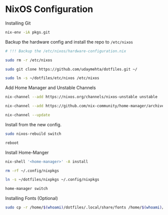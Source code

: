 # NixOS Configuration

Installing Git
```bash
nix-env -iA pkgs.git
```

Backup the hardware config and install the repo to `/etc/nixos`
```bash
# !!! Backup the /etc/nixos/hardware-configuration.nix

sudo rm -r /etc/nixos

sudo git clone https://github.com/udaymehta/dotfiles.git ~/

sudo ln -s ~/dotfiles/etc/nixos /etc/nixos
```

Add Home Manager and Unstable Channels
```bash
nix-channel --add https://nixos.org/channels/nixos-unstable unstable

nix-channel --add https://github.com/nix-community/home-manager/archive/release-22.05.tar.gz home-manager

nix-channel --update
```

Install from the new config.

```bash
sudo nixos-rebuild switch

reboot
```

Install Home-Manger
```bash
nix-shell '<home-manager>' -A install

rm -rf ~/.config/nixpkgs

ln -s ~/dotfiles/nixpkgs ~/.config/nixpkgs

home-manager switch
```

Installing Fonts (Optional)
```bash
sudo cp -r /home/$(whoami)/dotfiles/.local/share/fonts /home/$(whoami)/.local/share/
```

